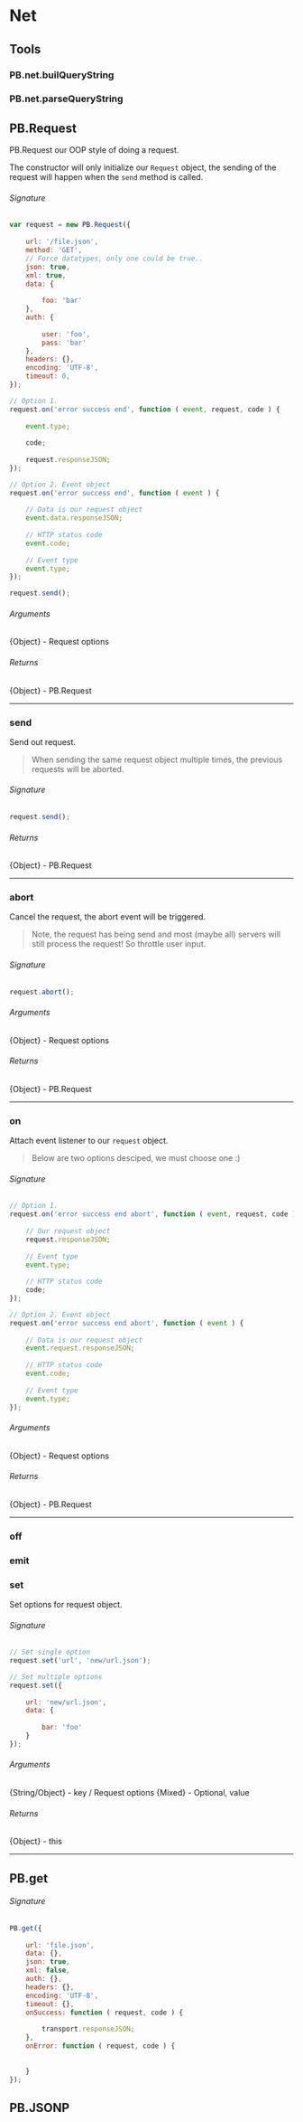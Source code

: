 # Net

## Tools

### PB.net.builQueryString
### PB.net.parseQueryString


## PB.Request

PB.Request our OOP style of doing a request.

The constructor will only initialize our `Request` object, the sending of the request will happen when the `send` method is called.

###### Signature
~~~js
var request = new PB.Request({
	
	url: '/file.json',
	method: 'GET',
	// Force datatypes, only one could be true..
	json: true,
	xml: true,
	data: {
		
		foo: 'bar'
	},
	auth: {
		
		user: 'foo',
		pass: 'bar'
	},
	headers: {},
	encoding: 'UTF-8',
	timeout: 0,
});

// Option 1. 
request.on('error success end', function ( event, request, code ) {
	
	event.type;
	
	code;
	
	request.responseJSON;
});

// Option 2. Event object
request.on('error success end', function ( event ) {
	
	// Data is our request object
	event.data.responseJSON;
	
	// HTTP status code
	event.code;
	
	// Event type
	event.type;
});

request.send();
~~~

###### Arguments
{Object} - Request options

###### Returns
{Object} - PB.Request

---

### send

Send out request.

> When sending the same request object multiple times, the previous requests will be aborted.

###### Signature
~~~js
request.send();
~~~

###### Returns
{Object} - PB.Request

---

### abort

Cancel the request, the abort event will be triggered.

> Note, the request has being send and most (maybe all) servers will still process the request! So throttle user input.

###### Signature
~~~js
request.abort();
~~~

###### Arguments
{Object} - Request options

###### Returns
{Object} - PB.Request

---

### on

Attach event listener to our `request` object.

> Below are two options desciped, we must choose one :)

###### Signature
~~~js
// Option 1. 
request.on('error success end abort', function ( event, request, code ) {
	
	// Our request object
	request.responseJSON;
	
	// Event type
	event.type;
	
	// HTTP status code
	code;
});

// Option 2. Event object
request.on('error success end abort', function ( event ) {
	
	// Data is our request object
	event.request.responseJSON;
	
	// HTTP status code
	event.code;
	
	// Event type
	event.type;
});
~~~

###### Arguments
{Object} - Request options

###### Returns
{Object} - PB.Request

---

### off

### emit

### set

Set options for request object.

###### Signature
~~~js
// Set single option
request.set('url', 'new/url.json');

// Set multiple options
request.set({
	
	url: 'new/url.json',
	data: {
		
		bar: 'foo'
	}
});
~~~

###### Arguments
{String/Object} - key / Request options
{Mixed} - Optional, value

###### Returns
{Object} - this

---

## PB.get

###### Signature
~~~js
PB.get({
	
	url: 'file.json',
	data: {},
	json: true,
	xml: false,
	auth: {},
	headers: {},
	encoding: 'UTF-8',
	timeout: {},
	onSuccess: function ( request, code ) {
		
		transport.responseJSON;
	},
	onError: function ( request, code ) {
		
		
	}
});
~~~

## PB.JSONP